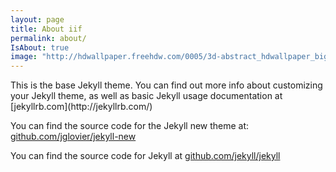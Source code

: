 ```yaml
---
layout: page
title: About iif
permalink: about/
IsAbout: true
image: "http://hdwallpaper.freehdw.com/0005/3d-abstract_hdwallpaper_big-dark-clouds_40754.jpg"
---
```



<div class= "wrapper">
This is the base Jekyll theme. You can find out more info about customizing your Jekyll theme, as well as basic Jekyll usage documentation at [jekyllrb.com](http://jekyllrb.com/)

You can find the source code for the Jekyll new theme at: [github.com/jglovier/jekyll-new](https://github.com/jglovier/jekyll-new)

You can find the source code for Jekyll at [github.com/jekyll/jekyll](https://github.com/jekyll/jekyll)
</div>
